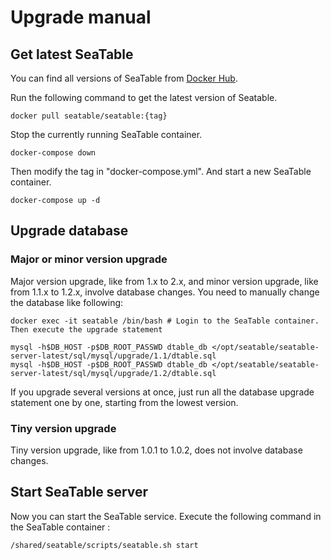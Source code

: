 # Upgrade manual

## Get latest SeaTable

You can find all versions of SeaTable from [Docker Hub](https://hub.docker.com/r/seafileltd/seatable/tags).

Run the following command to get the latest version of Seatable.

```
docker pull seatable/seatable:{tag}

```

Stop the currently running SeaTable container.

```
docker-compose down

```

Then modify the tag in "docker-compose.yml". And start a new SeaTable container.

```
docker-compose up -d

```

## Upgrade database

### Major or minor version upgrade

Major version upgrade, like from 1.x to 2.x, and minor version upgrade, like from 1.1.x to 1.2.x, involve database changes. You need to manually change the database like following:

```
docker exec -it seatable /bin/bash # Login to the SeaTable container. Then execute the upgrade statement

mysql -h$DB_HOST -p$DB_ROOT_PASSWD dtable_db </opt/seatable/seatable-server-latest/sql/mysql/upgrade/1.1/dtable.sql
mysql -h$DB_HOST -p$DB_ROOT_PASSWD dtable_db </opt/seatable/seatable-server-latest/sql/mysql/upgrade/1.2/dtable.sql

```

If you upgrade several versions at once, just run all the database upgrade statement one by one, starting from the lowest version.

### Tiny version upgrade

Tiny version upgrade, like from 1.0.1 to 1.0.2, does not involve database changes.

## Start SeaTable server

Now you can start the SeaTable service. Execute the following command in the SeaTable container :

```
/shared/seatable/scripts/seatable.sh start

```


